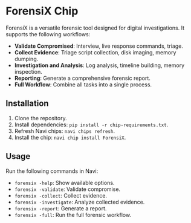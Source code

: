 # ForensiX Chip

ForensiX is a versatile forensic tool designed for digital investigations. It supports the following workflows:

- **Validate Compromised**: Interview, live response commands, triage.
- **Collect Evidence**: Triage script collection, disk imaging, memory dumping.
- **Investigation and Analysis**: Log analysis, timeline building, memory inspection.
- **Reporting**: Generate a comprehensive forensic report.
- **Full Workflow**: Combine all tasks into a single process.

## Installation
1. Clone the repository.
2. Install dependencies: `pip install -r chip-requirements.txt`.
3. Refresh Navi chips: `navi chips refresh`.
4. Install the chip: `navi chip install ForensiX`.

## Usage
Run the following commands in Navi:
- `forensix -help`: Show available options.
- `forensix -validate`: Validate compromise.
- `forensix -collect`: Collect evidence.
- `forensix -investigate`: Analyze collected evidence.
- `forensix -report`: Generate a report.
- `forensix -full`: Run the full forensic workflow.

